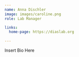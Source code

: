 ```yaml
---
name: Anna Dischler
image: images/caroline.png
role: Lab Manager

links:
  home-page: https://diaslab.org
  
---
```


Insert Bio Here
